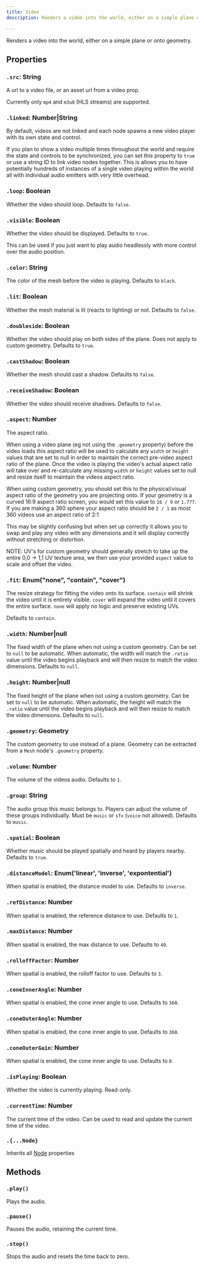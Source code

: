 ```yaml
---
title: Video
description: Renders a video into the world, either on a simple plane or onto geometry.

---
```



Renders a video into the world, either on a simple plane or onto geometry.

## Properties

### `.src`: String

A url to a video file, or an asset url from a video prop.

Currently only `mp4` and `m3u8` (HLS streams) are supported.

### `.linked`: Number|String

By default, videos are not linked and each node spawns a new video player with its own state and control.

If you plan to show a video multiple times throughout the world and require the state and controls to be synchronized, you can set this property to `true` or use a string ID to link video nodes together. This is allows you to have potentially hundreds of instances of a single video playing within the world all with individual audio emitters with very little overhead.

### `.loop`: Boolean

Whether the video should loop. Defaults to `false`.

### `.visible`: Boolean

Whether the video should be displayed. Defaults to `true`.

This can be used if you just want to play audio headlessly with more control over the audio position.

### `.color`: String

The color of the mesh before the video is playing. Defaults to `black`.

### `.lit`: Boolean

Whether the mesh material is lit (reacts to lighting) or not. Defaults to `false`.

### `.doubleside`: Boolean

Whether the video should play on both sides of the plane. Does not apply to custom geometry. Defaults to `true`.

### `.castShadow`: Boolean

Whether the mesh should cast a shadow. Defaults to `false`.

### `.receiveShadow`: Boolean

Whether the video should receive shadows. Defaults to `false`.

### `.aspect`: Number

The aspect ratio.

When using a video plane (eg not using the `.geometry` property) before the video loads this aspect ratio will be used to calculate any `width` or `height` values that are set to null in order to maintain the correct pre-video aspect ratio of the plane. Once the video is playing the video's actual aspect ratio will take over and re-calculate any missing `width` or `height` values set to null and resize itself to maintain the videos aspect ratio.

When using custom geometry, you should set this to the physical/visual aspect ratio of the geometry you are projecting onto. If your geometry is a curved 16:9 aspect ratio screen, you would set this value to `16 / 9` or `1.777`. If you are making a 360 sphere your aspect ratio should be `2 / 1` as most 360 videos use an aspect ratio of 2:1

This may be slightly confusing but when set up correctly it allows you to swap and play any video with any dimensions and it will display correctly without stretching or distortion.

NOTE: UV's for custom geometry should generally stretch to take up the entire 0,0 -> 1,1 UV texture area, we then use your provided `aspect` value to scale and offset the video.

### `.fit`: Enum("none", "contain", "cover")

The resize strategy for fitting the video onto its surface. `contain` will shrink the video until it is entirely visible. `cover` will expand the video until it covers the entire surface. `none` will apply no logic and preserve existing UVs.

Defaults to `contain`.

### `.width`: Number|null

The fixed width of the plane when not using a custom geometry. Can be set to `null` to be automatic. When automatic, the width will match the `.ratio` value until the video begins playback and will then resize to match the video dimensions. Defaults to `null`.

### `.height`: Number|null

The fixed height of the plane when not using a custom geometry. Can be set to `null` to be automatic. When automatic, the height will match the `.ratio` value until the video begins playback and will then resize to match the video dimensions. Defaults to `null`.

### `.geometry`: Geometry

The custom geometry to use instead of a plane. Geometry can be extracted from a `Mesh` node's `.geometry` property.

### `.volume`: Number

The volume of the videos audio. Defaults to `1`.

### `.group`: String

The audio group this music belongs to. Players can adjust the volume of these groups individually. Must be `music` or `sfx` (`voice` not allowed). Defaults to `music`.

### `.spatial`: Boolean

Whether music should be played spatially and heard by players nearby. Defaults to `true`.

### `.distanceModel`: Enum('linear', 'inverse', 'expontential')

When spatial is enabled, the distance model to use. Defaults to `inverse`.

### `.refDistance`: Number

When spatial is enabled, the reference distance to use. Defaults to `1`.

### `.maxDistance`: Number

When spatial is enabled, the max distance to use. Defaults to `40`.

### `.rolloffFactor`: Number

When spatial is enabled, the rolloff factor to use. Defaults to `3`.

### `.coneInnerAngle`: Number

When spatial is enabled, the cone inner angle to use. Defaults to `360`.

### `.coneOuterAngle`: Number

When spatial is enabled, the cone inner angle to use. Defaults to `360`.

### `.coneOuterGain`: Number

When spatial is enabled, the cone inner angle to use. Defaults to `0`.

### `.isPlaying`: Boolean

Whether the video is currently playing. Read-only.

### `.currentTime`: Number

The current time of the video. Can be used to read and update the current time of the video.

### `.{...Node}`

Inherits all [Node](/ref/node) properties

## Methods

### `.play()`

Plays the audio.

### `.pause()`

Pauses the audio, retaining the current time.

### `.stop()`

Stops the audio and resets the time back to zero.